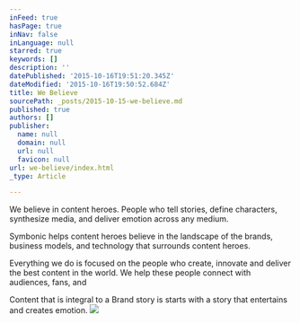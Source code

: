 ```yaml
---
inFeed: true
hasPage: true
inNav: false
inLanguage: null
starred: true
keywords: []
description: ''
datePublished: '2015-10-16T19:51:20.345Z'
dateModified: '2015-10-16T19:50:52.684Z'
title: We Believe
sourcePath: _posts/2015-10-15-we-believe.md
published: true
authors: []
publisher:
  name: null
  domain: null
  url: null
  favicon: null
url: we-believe/index.html
_type: Article

---
```

We believe in content heroes.   People who tell stories, define characters, synthesize media, and deliver emotion across any medium.  

Symbonic helps content heroes believe in the landscape of the brands, business models, and technology that surrounds content heroes.

Everything we do is focused on the people who create, innovate and deliver the best content in the world.  We help these people connect with audiences, fans, and 

Content that is integral to a Brand story is starts with a story that entertains and creates emotion.
![](https://the-grid-user-content.s3-us-west-2.amazonaws.com/71f6574b-cf18-4407-9517-46aec23060a8.png)